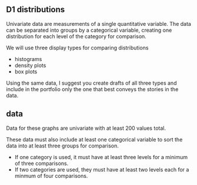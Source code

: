 
## D1 distributions

Univariate data are measurements of a single quantitative variable. The
data can be separated into groups by a categorical variable, creating
one distribution for each level of the category for comparison.

We will use three display types for comparing distributions

  - histograms
  - density plots
  - box plots

Using the same data, I suggest you create drafts of all three types and
include in the portfolio only the one that best conveys the stories in
the data.

## data

Data for these graphs are univariate with at least 200 values total.

These data must also include at least one categorical variable to sort
the data into at least three groups for comparison.

  - If one category is used, it must have at least three levels for a
    minimum of three comparisons.  
  - If two categories are used, they must have at least two levels each
    for a minmum of four comparisons.
